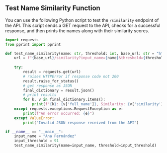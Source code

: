 ## Test Name Similarity Function

You can use the following Python script to test the `/similarity` endpoint of the API. This script sends a GET request to the API, checks for a successful response, and then prints the names along with their similarity scores.

```python
import requests
from pprint import pprint

def test_name_similarity(name: str, threshold: int, base_url: str = "http://localhost:8000"):
    url = f"{base_url}/similarity?input_name={name}&threshold={threshold}"
    
    try:
        result = requests.get(url)
        # raises HTTPError if response code not 200
        result.raise_for_status()
        # get response as JSON         
        final_dictionary = result.json()
        # print results
        for k, v in final_dictionary.items():
            print(f"{k}: {v['full_name']}, Similarity: {v['similarity']}")    
    except requests.exceptions.RequestException as e:
        print(f"An error occurred: {e}")
    except ValueError:
        print("Invalid JSON response received from the API")

if __name__ == "__main__":
    input_name = "Ana Fernández"
    input_threshold = 91
    test_name_similarity(name=input_name, threshold=input_threshold)
